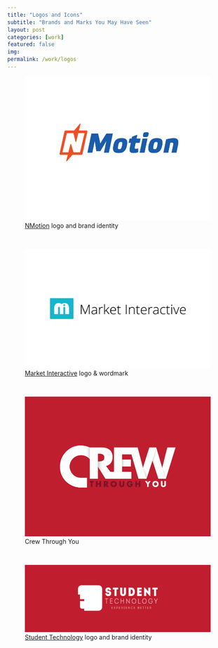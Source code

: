 ```yaml
---
title: "Logos and Icons"
subtitle: "Brands and Marks You May Have Seen"
layout: post
categories: [work]
featured: false
img: 
permalink: /work/logos
---
```


<figure>
  <img src="/img/work/NMotionlogo.png" alt="NMotion Logo">
  <figcaption><a href="http://nmotion.co" target="_blank">NMotion</a> logo and brand identity</figcaption>
</figure>

<br>

<figure>
  <img src="/img/work/Market_blue.jpg" alt="Market Interactive">
  <figcaption><a href="http://madebymarket.com" target="_blank">Market Interactive</a> logo & wordmark</figcaption>
</figure>

<!-- <br>

{Market Interactive print} -->

<br>

<figure>
  <img src="/img/work/CREW_red.jpg" alt="Crew Through You">
  <figcaption>Crew Through You</figcaption>
</figure>

<br>

<figure>
  <img src="/img/work/ST.jpg" alt="Student Technology Logo">
  <figcaption><a href="http://yourtech.unl.edu/" target="_blank">Student Technology</a> logo and brand identity</figcaption>
</figure>
